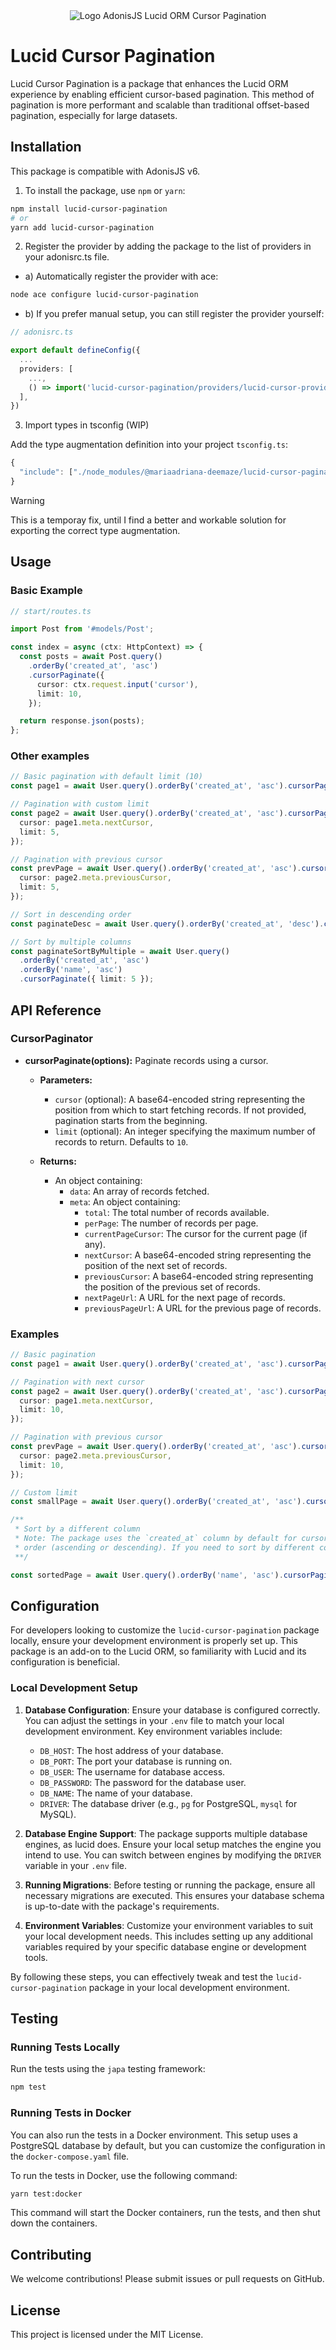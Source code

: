 <div align="center">
  <img src="adonisjs_lucid_orm_cursor.png" alt="Logo AdonisJS Lucid ORM Cursor Pagination"/>
</div>

# Lucid Cursor Pagination

Lucid Cursor Pagination is a package that enhances the Lucid ORM experience by enabling efficient cursor-based pagination. This method of pagination is more performant and scalable than traditional offset-based pagination, especially for large datasets.

## Installation

This package is compatible with AdonisJS v6.

1. To install the package, use `npm` or `yarn`:

```bash
npm install lucid-cursor-pagination
# or
yarn add lucid-cursor-pagination
```

2. Register the provider by adding the package to the list of providers in your adonisrc.ts file.

- a) Automatically register the provider with ace:

```bash
node ace configure lucid-cursor-pagination
```

- b) If you prefer manual setup, you can still register the provider yourself:

```ts
// adonisrc.ts

export default defineConfig({
  ...
  providers: [
    ...,
    () => import('lucid-cursor-pagination/providers/lucid-cursor-provider')
  ],
})
```

3. Import types in tsconfig (WIP)

Add the type augmentation definition into your project `tsconfig.ts`:

```ts
{
  "include": ["./node_modules/@mariaadriana-deemaze/lucid-cursor-pagination/build/src/types.js"]
}
```

> [!WARNING]
> This is a temporay fix, until I find a better and workable solution for exporting the correct type augmentation.

## Usage

### Basic Example

```ts
// start/routes.ts

import Post from '#models/Post';

const index = async (ctx: HttpContext) => {
  const posts = await Post.query()
    .orderBy('created_at', 'asc')
    .cursorPaginate({
      cursor: ctx.request.input('cursor'),
      limit: 10,
    });

  return response.json(posts);
};
```

### Other examples

```ts
// Basic pagination with default limit (10)
const page1 = await User.query().orderBy('created_at', 'asc').cursorPaginate();

// Pagination with custom limit
const page2 = await User.query().orderBy('created_at', 'asc').cursorPaginate({
  cursor: page1.meta.nextCursor,
  limit: 5,
});

// Pagination with previous cursor
const prevPage = await User.query().orderBy('created_at', 'asc').cursorPaginate({
  cursor: page2.meta.previousCursor,
  limit: 5,
});

// Sort in descending order
const paginateDesc = await User.query().orderBy('created_at', 'desc').cursorPaginate({ limit: 5 });

// Sort by multiple columns
const paginateSortByMultiple = await User.query()
  .orderBy('created_at', 'asc')
  .orderBy('name', 'asc')
  .cursorPaginate({ limit: 5 });
```

## API Reference

### CursorPaginator

- **cursorPaginate(options):** Paginate records using a cursor.

  - **Parameters:**

    - `cursor` (optional): A base64-encoded string representing the position from which to start fetching records. If not provided, pagination starts from the beginning.
    - `limit` (optional): An integer specifying the maximum number of records to return. Defaults to `10`.

  - **Returns:**
    - An object containing:
      - `data`: An array of records fetched.
      - `meta`: An object containing:
        - `total`: The total number of records available.
        - `perPage`: The number of records per page.
        - `currentPageCursor`: The cursor for the current page (if any).
        - `nextCursor`: A base64-encoded string representing the position of the next set of records.
        - `previousCursor`: A base64-encoded string representing the position of the previous set of records.
        - `nextPageUrl`: A URL for the next page of records.
        - `previousPageUrl`: A URL for the previous page of records.

### Examples

```ts
// Basic pagination
const page1 = await User.query().orderBy('created_at', 'asc').cursorPaginate({ limit: 10 });

// Pagination with next cursor
const page2 = await User.query().orderBy('created_at', 'asc').cursorPaginate({
  cursor: page1.meta.nextCursor,
  limit: 10,
});

// Pagination with previous cursor
const prevPage = await User.query().orderBy('created_at', 'asc').cursorPaginate({
  cursor: page2.meta.previousCursor,
  limit: 10,
});

// Custom limit
const smallPage = await User.query().orderBy('created_at', 'asc').cursorPaginate({ limit: 5 });
```

```ts
/**
 * Sort by a different column
 * Note: The package uses the `created_at` column by default for cursor-based pagination. The direction of pagination is automatically determined based on the query's
 * order (ascending or descending). If you need to sort by different columns, you can use Lucid's built-in `orderBy` method before calling `cursorPaginate`:
 **/

const sortedPage = await User.query().orderBy('name', 'asc').cursorPaginate({ limit: 10 });
```

## Configuration

For developers looking to customize the `lucid-cursor-pagination` package locally, ensure your development environment is properly set up. This package is an add-on to the Lucid ORM, so familiarity with Lucid and its configuration is beneficial.

### Local Development Setup

1. **Database Configuration**: Ensure your database is configured correctly. You can adjust the settings in your `.env` file to match your local development environment. Key environment variables include:

   - `DB_HOST`: The host address of your database.
   - `DB_PORT`: The port your database is running on.
   - `DB_USER`: The username for database access.
   - `DB_PASSWORD`: The password for the database user.
   - `DB_NAME`: The name of your database.
   - `DRIVER`: The database driver (e.g., `pg` for PostgreSQL, `mysql` for MySQL).

2. **Database Engine Support**: The package supports multiple database engines, as lucid does. Ensure your local setup matches the engine you intend to use. You can switch between engines by modifying the `DRIVER` variable in your `.env` file.

3. **Running Migrations**: Before testing or running the package, ensure all necessary migrations are executed. This ensures your database schema is up-to-date with the package's requirements.

4. **Environment Variables**: Customize your environment variables to suit your local development needs. This includes setting up any additional variables required by your specific database engine or development tools.

By following these steps, you can effectively tweak and test the `lucid-cursor-pagination` package in your local development environment.

## Testing

### Running Tests Locally

Run the tests using the `japa` testing framework:

```bash
npm test
```

### Running Tests in Docker

You can also run the tests in a Docker environment. This setup uses a PostgreSQL database by default, but you can customize the configuration in the `docker-compose.yaml` file.

To run the tests in Docker, use the following command:

```bash
yarn test:docker
```

This command will start the Docker containers, run the tests, and then shut down the containers.

## Contributing

We welcome contributions! Please submit issues or pull requests on GitHub.

## License

This project is licensed under the MIT License.
